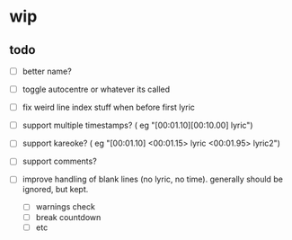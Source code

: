 # wip


## todo
- [ ] better name?
- [ ] toggle autocentre or whatever its called
- [ ] fix weird line index stuff when before first lyric

- [ ] support multiple timestamps?  ( eg "[00:01.10][00:10.00] lyric")
- [ ] support kareoke?  ( eg "[00:01.10] <00:01.15> lyric <00:01.95> lyric2")
- [ ] support comments?




 - [ ] improve handling of blank lines (no lyric, no time). generally should be ignored, but kept.
   - [ ] warnings check
   - [ ] break countdown
   - [ ] etc